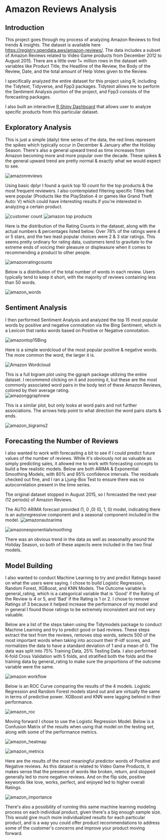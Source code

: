 # Amazon Reviews Analysis

## Introduction
This project goes through my process of analyzing Amazon Reviews to find trends & insights.  The dataset is available here https://registry.opendata.aws/amazon-reviews/.  The data includes a subset of Amazon Reviews related to Video Game products from December 2012 to August 2015.  There are a little over 1+ million rows in the dataset with variables like Product Title, the Headline of the Review, the Body of the Review, Date, and the total amount of Help Votes given to the Review.

I specifically analyzed the entire dataset for this project using R, including the Tidytext, Tidyverse, and Fpp3 packages.  Tidytext allows me to perform the Sentiment Analysis portion of the project, and Fpp3 consists of the forecasting packages.

I also built an interactive [R Shiny Dashboard](https://jyablonski.shinyapps.io/amazon-dashboard/) that allows user to analyze specific products from this particular dataset.

## Exploratory Analysis
This is just a simple (daily) time series of the data, the red lines represent the spikes which typically occur in December & January after the Holiday Season.  There's also a general upward trend as time increases from Amazon becoming more and more popular over the decade.  These spikes & the general upward trend are pretty normal & exactly what we would expect to see.

![amazonreviews](https://user-images.githubusercontent.com/16946556/113646472-bba11680-963d-11eb-94e7-2b42fa009f42.png)

Using basic dplyr I found a quick top 10 count for the top products & the most frequent reviewers.  I also contemplated filtering specific Titles that were popular (Products like the PlayStation 4 or games like Grand Theft Auto: V) which could have interesting results if you're interested in analyzing a certain product.

![customer count](https://user-images.githubusercontent.com/16946556/76690608-d94ca980-65fe-11ea-8326-4c930987dd3c.png)
![amazon top products](https://user-images.githubusercontent.com/16946556/76690609-d9e54000-65fe-11ea-8369-25138ae047ca.png)


Here is the distribution of the Rating Counts in the dataset, along with the actual numbers & percentages listed below.  Over 78% of the ratings were 4 or 5 stars, and the two least popular choices were 2 & 3 star ratings.  This seems pretty ordinary for rating data, customers tend to gravitate to the extreme ends of voicing their pleasure or displeasure when it comes to recommending a product to other people.

![amazonratingcounts](https://user-images.githubusercontent.com/16946556/113646470-bba11680-963d-11eb-8ab3-379da23f10d7.png)

Below is a distribution of the total number of words in each review.  Users typically tend to keep it short, with the majority of reviews containing less than 50 words.  

![amazon_words](https://user-images.githubusercontent.com/16946556/113767475-94952400-96d3-11eb-855f-9f7d60ba60b0.png)


## Sentiment Analysis
I then performed Sentiment Analysis and analyzed the top 15 most popular words by positive and negative connotation via the Bing Sentiment, which is a Lexicon that ranks words based on Positive or Negative connotation. 

![amazontop15Bing](https://user-images.githubusercontent.com/16946556/113646462-ba6fe980-963d-11eb-8136-bae26ac663eb.png)

Here is a simple wordcloud of the most popular positive & negative words.  The more common the word, the larger it is. 

![Amazon Wordcloud](https://user-images.githubusercontent.com/16946556/75715404-369d3e00-5c82-11ea-8078-a64f19cd94ee.png)


This is a full bigram plot using the ggraph package utilizing the entire dataset.  I recommend clicking on it and zooming it, but these are the most commonly associated word pairs in the body text of these Amazon Reviews, colored by their average rating.  
![amazonggraphnew](https://user-images.githubusercontent.com/16946556/113646467-bb088000-963d-11eb-98e0-6cfcdb8d64c5.png)

This is a similar plot, but only looks at word pairs and not further associations.  The arrows help point to what direction the word pairs starts & ends.  

![amazon_bigrams2](https://user-images.githubusercontent.com/16946556/113647128-171fd400-963f-11eb-85e6-3a0f241423e7.png)


## Forecasting the Number of Reviews
I also wanted to work with forecasting a bit to see if I could predict future values of the number of reviews.  While it's obviously not as valuable as simply predicting sales, it allowed me to work with forecasting concepts to build a few realistic models.  Below are both ARIMA & Exponential Smoothing Models, with 80% and 95% confidence intervals.  The residuals checked out fine, and I ran a Ljung-Box Test to ensure there was no autocorrelation present in the time series.  

The original dataset stopped in August 2015, so I forecasted the next year (12 periods) of Amazon Reviews.

The AUTO ARIMA forecast provided (1, 0 ,0) (0, 1, 0) model, indicating there is an autoregressive component and a seasonal component included in the model.
![amazonautoarima](https://user-images.githubusercontent.com/16946556/113646461-ba6fe980-963d-11eb-830d-f7097642d8f3.png)

![amazonexponentialsmoothing](https://user-images.githubusercontent.com/16946556/113646459-b9d75300-963d-11eb-99ca-25f9e2a88a20.png)

There was an obvious trend in the data as well as seasonality around the Holiday Season, so both of these aspects were included in the two final models. 


## Model Building
I also wanted to conduct Machine Learning to try and predict Ratings based on what the users were saying.  I chose to build Logistic Regression, Random Forest, XGBoost, and KNN Models.  The Outcome variable is general_rating, which is a categorical variable that is 'Good' if the Rating of the Review is 4 or 5, and 'Bad' if the Rating is 1 or 2.  I chose to remove Ratings of 3 because it helped increase the performance of my model and in general I found those ratings to be extremely inconsistent and not very valuable.

Below are a list of the steps taken using the Tidymodels package to conduct Machine Learning and try to predict good or bad reviews.  These steps extract the text from the reviews, removes stop words, selects 500 of the most important words when taking into account their tf-idf scores, and normalizes the data to have a standard deviation of 1 and a mean of 0.  The data was split into 75% Training Data, 25% Testing Data.  I also performed K-fold Cross Validation with 5 folds, and stratified both the folds and the training data by general_rating to make sure the proportions of the outcome variable were the same.

![amazon workflow](https://user-images.githubusercontent.com/16946556/81755962-3504a900-946f-11ea-8835-c5d07ca19eb5.png)

Below is an ROC Curve comparing the results of the 4 models.  Logistic Regression and Random Forest models stand out and are virtually the same in terms of predictive power.  XGBoost and KNN were lagging behind in their performance.

![amazon_roc](https://user-images.githubusercontent.com/16946556/113648831-1fc5d980-9642-11eb-9ad5-8be3d6b4a8d9.png)

Moving forward I chose to use the Logistic Regression Model.  Below is a Confusion Matrix of the results when using that model on the testing set, along with some of the performance metrics.

![amazon_heatmap](https://user-images.githubusercontent.com/16946556/113646466-bb088000-963d-11eb-9727-b7a0a6dcae86.png)

![amazon_metrics](https://user-images.githubusercontent.com/16946556/113768936-44b75c80-96d5-11eb-92d2-e5ac47dd0767.png)


Here are the results of the most meaningful predictor words of Positive and Negative reviews.  As this dataset is related to Video Game Products, it makes sense that the presence of words like broken, return, and stopped generally led to more negative reviews. And on the flip side, positive keywords like love, works, perfect, and enjoyed led to higher overall Ratings.


![amazon_importance](https://user-images.githubusercontent.com/16946556/113646465-bb088000-963d-11eb-8fb1-2f4f73885dc5.png)

There's also a possibility of running this same machine learning modeling process on each individual product, given there's a big enough sample size.  This would give much more individualized results for each particular product, and is a way you could offer product recommendations to address some of the customer's concerns and improve your product moving forward.

